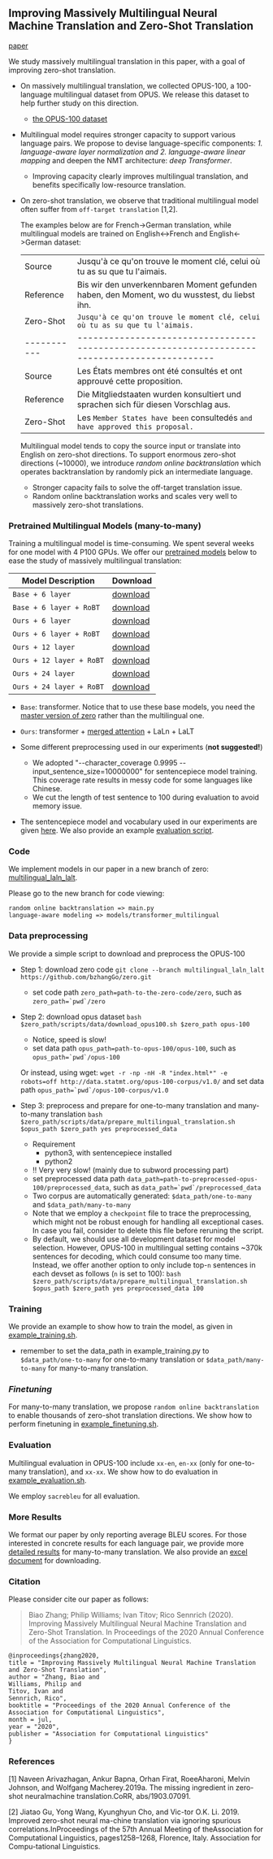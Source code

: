 ## Improving Massively Multilingual Neural Machine Translation and Zero-Shot Translation

[paper](http://arxiv.org/abs/2004.11867)

We study massively multilingual translation in this paper, 
with a goal of improving zero-shot translation.

* On massively multilingual translation, we collected OPUS-100, a 100-language multilingual dataset from OPUS.
We release this dataset to help further study on this direction.

  - [the OPUS-100 dataset](https://github.com/EdinburghNLP/opus-100-corpus)

* Multilingual model requires stronger capacity to support various language pairs. We propose to 
devise language-specific components: *1. language-aware layer normalization and 2. language-aware linear mapping* 
and deepen the NMT architecture: *deep Transformer*.

  - Improving capacity clearly improves multilingual translation, and benefits specifically low-resource translation.

* On zero-shot translation, we observe that traditional multilingual model 
often suffer from `off-target translation` [1,2].

    The examples below are for French->German translation, while multilingual models are trained on English<->French and 
    English<->German dataset:
    
    |           |                                                                                              |
    |-----------|----------------------------------------------------------------------------------------------|
    | Source    | Jusqu'à ce qu'on trouve le moment clé, celui où tu as su que tu l'aimais.                    |
    | Reference | Bis wir den unverkennbaren Moment gefunden haben, den Moment, wo du wusstest, du liebst ihn. |
    | Zero-Shot | `Jusqu'à ce qu'on trouve le moment clé, celui où tu as su que tu l'aimais.`                    |
    |-----------|----------------------------------------------------------------------------------------------|
    |   Source  | Les États membres ont été consultés et ont approuvé cette proposition.                       |
    | Reference | Die Mitgliedstaaten wurden konsultiert und sprachen sich für diesen Vorschlag aus.           |
    | Zero-Shot | Les `Member States have been` consultedés `and have approved this proposal.`              |
    
    Multilingual model tends to copy the source input or translate into English on zero-shot directions. To support
    enormous zero-shot directions (~10000), we introduce *random online backtranslation* which operates backtranslation
    by randomly pick an intermediate language.
    
  - Stronger capacity fails to solve the off-target translation issue.
  - Random online backtranslation works and scales very well to massively zero-shot translations.
  
### Pretrained Multilingual Models (many-to-many)

Training a multilingual model is time-consuming. We spent several weeks for one model with 4 P100 GPUs. We offer our
[pretrained models](http://data.statmt.org/bzhang/acl2020_multilingual/) below to ease the study of massively multilingual translation:

Model Description | Download
---|---
`Base + 6 layer` | [download](http://data.statmt.org/bzhang/acl2020_multilingual/Base-L6.tar.gz)
`Base + 6 layer + RoBT` | [download](http://data.statmt.org/bzhang/acl2020_multilingual/Base-L6-RoBT.tar.gz)
`Ours + 6 layer` | [download](http://data.statmt.org/bzhang/acl2020_multilingual/Ours-L6.tar.gz)
`Ours + 6 layer + RoBT` | [download](http://data.statmt.org/bzhang/acl2020_multilingual/Ours-L6-RoBT.tar.gz)
`Ours + 12 layer` | [download](http://data.statmt.org/bzhang/acl2020_multilingual/Ours-L12.tar.gz)
`Ours + 12 layer + RoBT` | [download](http://data.statmt.org/bzhang/acl2020_multilingual/Ours-L12-RoBT.tar.gz)
`Ours + 24 layer` | [download](http://data.statmt.org/bzhang/acl2020_multilingual/Ours-L24.tar.gz)
`Ours + 24 layer + RoBT` | [download](http://data.statmt.org/bzhang/acl2020_multilingual/Ours-L24-RoBT.tar.gz)

- `Base`: transformer. Notice that to use these base models, you need the [master version of zero](https://github.com/bzhangGo/zero)
rather than the multilingual one.

- `Ours`: transformer + [merged attention](https://github.com/bzhangGo/zero/blob/master/docs/depth_scale_init_and_merged_attention) + LaLn + LaLT

- Some different preprocessing used in our experiments (**not suggested!**)
    * We adopted "--character_coverage 0.9995 --input_sentence_size=10000000" for 
    sentencepiece model training. This coverage rate results in messy code for some languages like Chinese.
    * We cut the length of test sentence to 100 during evaluation to avoid memory issue.

- The sentencepiece model and vocabulary used in our experiments are given [here](http://data.statmt.org/bzhang/acl2020_multilingual/submodels.tar.gz).
We also provide an example [evaluation script](http://data.statmt.org/bzhang/acl2020_multilingual/example_evaluation.sh).
 
### Code

We implement models in our paper in a new branch of zero: 
[multilingual_laln_lalt](https://github.com/bzhangGo/zero/tree/multilingual_laln_lalt).

Please go to the new branch for code viewing:
```
random online backtranslation => main.py
language-aware modeling => models/transformer_multilingual
```

### Data preprocessing

We provide a simple script to download and preprocess the OPUS-100
* Step 1: download zero code `git clone --branch multilingual_laln_lalt https://github.com/bzhangGo/zero.git`
    - set code path `zero_path=path-to-the-zero-code/zero`, such as ```zero_path=`pwd`/zero```
* Step 2: download opus dataset `bash $zero_path/scripts/data/download_opus100.sh $zero_path opus-100`
    - Notice, speed is slow!
    - set data path `opus_path=path-to-opus-100/opus-100`, such as ```opus_path=`pwd`/opus-100```
  
  Or instead, using wget: `wget -r -np -nH -R "index.html*" -e robots=off http://data.statmt.org/opus-100-corpus/v1.0/`
  and set data path ```opus_path=`pwd`/opus-100-corpus/v1.0```
* Step 3: preprocess and prepare for one-to-many translation and many-to-many translation
`bash $zero_path/scripts/data/prepare_multilingual_translation.sh $opus_path $zero_path yes preprocessed_data`
    - Requirement
        - python3, with sentencepiece installed
        - python2
    - !! Very very slow! (mainly due to subword processing part)
    - set preprocessed data path `data_path=path-to-preprocessed-opus-100/preprocessed_data`, 
    such as ```data_path=`pwd`/preprocessed_data```
    - Two corpus are automatically generated: `$data_path/one-to-many` and `$data_path/many-to-many`
    - Note that we employ a `checkpoint` file to trace the preprocessing, which might not be robust enough for handling
    all exceptional cases. In case you fail, consider to delete this file before reruning the script.
    - By default, we should use all development dataset for model selection. However, OPUS-100 in multilingual setting
    contains ~370k sentences for decoding, which could consume too many time. Instead, we offer another option to only
    include top-`n` sentences in each devset as follows (`n` is set to 100):
    `bash $zero_path/scripts/data/prepare_multilingual_translation.sh $opus_path $zero_path yes preprocessed_data 100`

### Training

We provide an example to show how to train the model, as given in 
[example_training.sh](https://github.com/bzhangGo/zero/blob/multilingual_laln_lalt/scripts/data/example_training.sh).

* remember to set the data_path in example_training.py to `$data_path/one-to-many` for one-to-many translation 
or `$data_path/many-to-many` for many-to-many translation.

### *Finetuning*

For many-to-many translation, we propose `random online backtranslation` to enable thousands of zero-shot translation
directions. We show how to perform finetuning in 
[example_finetuning.sh](https://github.com/bzhangGo/zero/blob/multilingual_laln_lalt/scripts/data/example_finetuning.sh).

### Evaluation

Multilingual evaluation in OPUS-100 include `xx-en`, `en-xx` (only for one-to-many translation), and `xx-xx`.
We show how to do evaluation in 
[example_evaluation.sh](https://github.com/bzhangGo/zero/blob/multilingual_laln_lalt/scripts/data/example_evaluation.sh).

We employ `sacrebleu` for all evaluation.

### More Results

We format our paper by only reporting average BLEU scores. For those interested in concrete results for each 
language pair, we provide more [detailed results](many-to-many-full-results-per-language.md) for many-to-many translation.
We also provide an [excel document](many-to-many.xlsx) for downloading.

### Citation

Please consider cite our paper as follows:
>Biao Zhang; Philip Williams; Ivan Titov; Rico Sennrich (2020). 
Improving Massively Multilingual Neural Machine Translation and Zero-Shot Translation. 
In Proceedings of the 2020 Annual Conference of the Association for Computational Linguistics.
```
@inproceedings{zhang2020,
title = "Improving Massively Multilingual Neural Machine Translation and Zero-Shot Translation",
author = "Zhang, Biao and
Williams, Philip and
Titov, Ivan and
Sennrich, Rico",
booktitle = "Proceedings of the 2020 Annual Conference of the Association for Computational Linguistics",
month = jul,
year = "2020",
publisher = "Association for Computational Linguistics"
}
```

### References

[1] Naveen Arivazhagan, Ankur Bapna, Orhan Firat, RoeeAharoni, Melvin Johnson, and Wolfgang Macherey.2019a.   The missing ingredient in zero-shot neuralmachine translation.CoRR, abs/1903.07091.

[2] Jiatao  Gu,  Yong  Wang,  Kyunghyun  Cho,  and  Vic-tor O.K. Li. 2019.   Improved zero-shot neural ma-chine translation via ignoring spurious correlations.InProceedings  of  the  57th  Annual  Meeting  of  theAssociation  for  Computational  Linguistics,  pages1258–1268, Florence, Italy. Association for Compu-tational Linguistics.